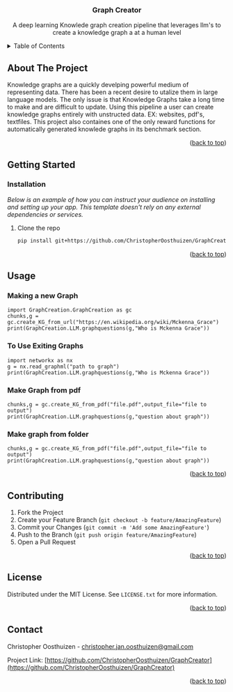 <!-- Improved compatibility of back to top link: See: https://github.com/othneildrew/Best-README-Template/pull/73 -->
<a name="readme-top"></a>
<!--
*** Thanks for checking out the Best-README-Template. If you have a suggestion
*** that would make this better, please fork the repo and create a pull request
*** or simply open an issue with the tag "enhancement".
*** Don't forget to give the project a star!
*** Thanks again! Now go create something AMAZING! :D
-->



<!-- PROJECT SHIELDS -->
<!--
*** I'm using markdown "reference style" links for readability.
*** Reference links are enclosed in brackets [ ] instead of parentheses ( ).
*** See the bottom of this document for the declaration of the reference variables
*** for contributors-url, forks-url, etc. This is an optional, concise syntax you may use.
*** https://www.markdownguide.org/basic-syntax/#reference-style-links
-->


<!-- PROJECT LOGO -->
<br />
<div align="center">

  <h3 align="center">Graph Creator</h3>

  <p align="center">
    A deep learning Knowlede graph creation pipeline that leverages llm's to create a knowledge graph a at a human level
    <br />
  </p>
</div>



<!-- TABLE OF CONTENTS -->
<details>
  <summary>Table of Contents</summary>
  <ol>
    <li>
      <a href="#about-the-project">About The Project</a>
      <ul>
        <li><a href="#built-with">Built With</a></li>
      </ul>
    </li>
    <li>
      <a href="#getting-started">Getting Started</a>
      <ul>
        <li><a href="#prerequisites">Prerequisites</a></li>
        <li><a href="#installation">Installation</a></li>
      </ul>
    </li>
    <li><a href="#usage">Usage</a></li>
    <li><a href="#roadmap">Roadmap</a></li>
    <li><a href="#contributing">Contributing</a></li>
    <li><a href="#license">License</a></li>
    <li><a href="#contact">Contact</a></li>
    <li><a href="#acknowledgments">Acknowledgments</a></li>
  </ol>
</details>



<!-- ABOUT THE PROJECT -->
## About The Project

Knowledge graphs are a quickly develping powerful medium of representing data. There has been a recent desire to utalize them in large language models. 
The only issue is that Knowledge Graphs take a long time to make and are difficult to update. Using this pipeline a user can create knowledge graphs entirely with unstructed data. EX: websites, pdf's, textfiles. This project also containes one of the only reward functions for automatically generated knowlede graphs in its benchmark section.


<p align="right">(<a href="#readme-top">back to top</a>)</p>






<!-- GETTING STARTED -->
## Getting Started
### Installation

_Below is an example of how you can instruct your audience on installing and setting up your app. This template doesn't rely on any external dependencies or services._

1. Clone the repo
   ```sh
   pip install git+https://github.com/ChristopherOosthuizen/GraphCreator.git
   ```

<p align="right">(<a href="#readme-top">back to top</a>)</p>



<!-- USAGE EXAMPLES -->
## Usage
### Making a new Graph
```
import GraphCreation.GraphCreation as gc
chunks,g = gc.create_KG_from_url("https://en.wikipedia.org/wiki/Mckenna_Grace")
print(GraphCreation.LLM.graphquestions(g,"Who is Mckenna Grace"))
```
### To Use Exiting Graphs
```
import networkx as nx
g = nx.read_graphml("path to graph")
print(GraphCreation.LLM.graphquestions(g,"Who is Mckenna Grace"))
```
### Make Graph from pdf
```
chunks,g = gc.create_KG_from_pdf("file.pdf",output_file="file to output")
print(GraphCreation.LLM.graphquestions(g,"question about graph"))
```
### Make graph from folder
```
chunks,g = gc.create_KG_from_pdf("file.pdf",output_file="file to output")
print(GraphCreation.LLM.graphquestions(g,"question about graph"))
```
<p align="right">(<a href="#readme-top">back to top</a>)</p>



<!-- CONTRIBUTING -->
## Contributing

1. Fork the Project
2. Create your Feature Branch (`git checkout -b feature/AmazingFeature`)
3. Commit your Changes (`git commit -m 'Add some AmazingFeature'`)
4. Push to the Branch (`git push origin feature/AmazingFeature`)
5. Open a Pull Request

<p align="right">(<a href="#readme-top">back to top</a>)</p>



<!-- LICENSE -->
## License

Distributed under the MIT License. See `LICENSE.txt` for more information.

<p align="right">(<a href="#readme-top">back to top</a>)</p>



<!-- CONTACT -->
## Contact

Christopher Oosthuizen  - christopher.jan.oosthuizen@gmail.com

Project Link: [https://github.com/ChristopherOosthuizen/GraphCreator](https://github.com/ChristopherOosthuizen/GraphCreator)

<p align="right">(<a href="#readme-top">back to top</a>)</p>